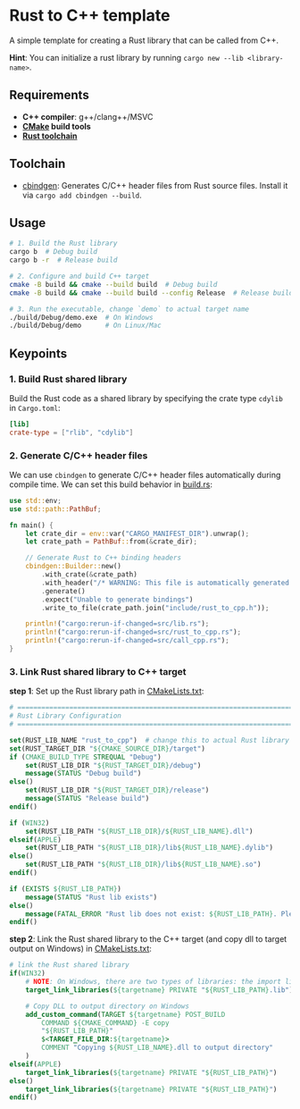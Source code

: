 # Rust to C++ template

A simple template for creating a Rust library that can be called from C++. 


**Hint**: You can initialize a rust library by running `cargo new --lib <library-name>`.


## Requirements

- **C++ compiler**: g++/clang++/MSVC
- **[CMake](https://cmake.org/download/) build tools**
- **[Rust toolchain](https://www.rust-lang.org/tools/install)**


## Toolchain

- [cbindgen](https://github.com/mozilla/cbindgen): Generates C/C++ header files from Rust source files. Install it via `cargo add cbindgen --build`.


## Usage

```bash
# 1. Build the Rust library
cargo b  # Debug build
cargo b -r  # Release build

# 2. Configure and build C++ target
cmake -B build && cmake --build build  # Debug build
cmake -B build && cmake --build build --config Release  # Release build

# 3. Run the executable, change `demo` to actual target name 
./build/Debug/demo.exe  # On Windows
./build/Debug/demo      # On Linux/Mac
```


## Keypoints

### 1. Build Rust shared library

Build the Rust code as a shared library by specifying the crate type `cdylib` in `Cargo.toml`:

```toml
[lib]
crate-type = ["rlib", "cdylib"]
```

### 2. Generate C/C++ header files

We can use `cbindgen` to generate C/C++ header files automatically during compile time. We can set this build behavior in [build.rs](./build.rs):

```rs
use std::env;
use std::path::PathBuf;

fn main() {
    let crate_dir = env::var("CARGO_MANIFEST_DIR").unwrap();
    let crate_path = PathBuf::from(&crate_dir);

    // Generate Rust to C++ binding headers
    cbindgen::Builder::new()
        .with_crate(&crate_path)
        .with_header("/* WARNING: This file is automatically generated by cbindgen. Do not modify manually! */\n#pragma once")
        .generate()
        .expect("Unable to generate bindings")
        .write_to_file(crate_path.join("include/rust_to_cpp.h"));

    println!("cargo:rerun-if-changed=src/lib.rs");
    println!("cargo:rerun-if-changed=src/rust_to_cpp.rs");
    println!("cargo:rerun-if-changed=src/call_cpp.rs");
}

```


### 3. Link Rust shared library to C++ target

**step 1**: Set up the Rust library path in [CMakeLists.txt](./CMakeLists.txt):

```cmake
# =============================================================================
# Rust Library Configuration
# =============================================================================

set(RUST_LIB_NAME "rust_to_cpp")  # change this to actual Rust library name
set(RUST_TARGET_DIR "${CMAKE_SOURCE_DIR}/target")
if (CMAKE_BUILD_TYPE STREQUAL "Debug")
    set(RUST_LIB_DIR "${RUST_TARGET_DIR}/debug")
    message(STATUS "Debug build")
else()
    set(RUST_LIB_DIR "${RUST_TARGET_DIR}/release")
    message(STATUS "Release build")
endif()

if (WIN32)
    set(RUST_LIB_PATH "${RUST_LIB_DIR}/${RUST_LIB_NAME}.dll")
elseif(APPLE)
    set(RUST_LIB_PATH "${RUST_LIB_DIR}/lib${RUST_LIB_NAME}.dylib")
else()
    set(RUST_LIB_PATH "${RUST_LIB_DIR}/lib${RUST_LIB_NAME}.so")
endif()

if (EXISTS ${RUST_LIB_PATH})
    message(STATUS "Rust lib exists")
else()
    message(FATAL_ERROR "Rust lib does not exist: ${RUST_LIB_PATH}. Please build the Rust library first.")
endif()
```

**step 2**: Link the Rust shared library to the C++ target (and copy dll to target output on Windows) in [CMakeLists.txt](./CMakeLists.txt):

```cmake
# link the Rust shared library
if(WIN32) 
    # NOTE: On Windows, there are two types of libraries: the import library (.dll.lib) and the runtime library (.dll)
    target_link_libraries(${targetname} PRIVATE "${RUST_LIB_PATH}.lib")

    # Copy DLL to output directory on Windows
    add_custom_command(TARGET ${targetname} POST_BUILD
        COMMAND ${CMAKE_COMMAND} -E copy
        "${RUST_LIB_PATH}"
        $<TARGET_FILE_DIR:${targetname}>
        COMMENT "Copying ${RUST_LIB_NAME}.dll to output directory"
    )
elseif(APPLE)
    target_link_libraries(${targetname} PRIVATE "${RUST_LIB_PATH}")
else()
    target_link_libraries(${targetname} PRIVATE "${RUST_LIB_PATH}")
endif()
```


